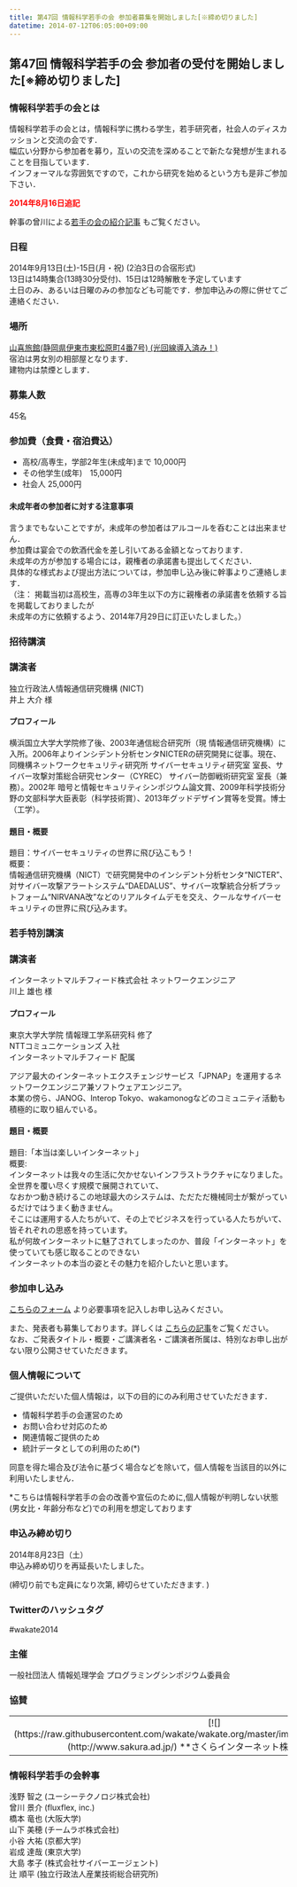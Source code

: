 ```yaml
---
title: 第47回 情報科学若手の会 参加者募集を開始しました[※締め切りました]
datetime: 2014-07-12T06:05:00+09:00
---
```


## 第47回 情報科学若手の会 参加者の受付を開始しました[※締め切りました]

### 情報科学若手の会とは

情報科学若手の会とは，情報科学に携わる学生，若手研究者，社会人のディスカッションと交流の会です．  
幅広い分野から参加者を募り，互いの交流を深めることで新たな発想が生まれることを目指しています．  
インフォーマルな雰囲気ですので，これから研究を始めるという方も是非ご参加下さい．

**<font color="red">2014年8月16日追記</font>**

幹事の曾川による[若手の会の紹介記事](http://qiita.com/sowawa/items/78fef7dc1fb1d819887c) もご覧ください。

### 日程

2014年9月13日(土)-15日(月・祝) (2泊3日の合宿形式)  
13日は14時集合(13時30分受付)、15日は12時解散を予定しています  
土日のみ、あるいは日曜のみの参加なども可能です．参加申込みの際に併せてご連絡ください．

### 場所

[山喜旅館(静岡県伊東市東松原町4番7号) (光回線導入済み！)](http://www.ito-yamaki.jp/)  
宿泊は男女別の相部屋となります．  
建物内は禁煙とします．

### 募集人数

45名

### 参加費（食費・宿泊費込）

*   高校/高専生，学部2年生(未成年)まで 10,000円
*   その他学生(成年)　15,000円
*   社会人 25,000円

#### 未成年者の参加者に対する注意事項

言うまでもないことですが，未成年の参加者はアルコールを呑むことは出来ません．  
参加費は宴会での飲酒代金を差し引いてある金額となっております．  
未成年の方が参加する場合には，親権者の承諾書も提出してください．  
具体的な様式および提出方法については，参加申し込み後に幹事よりご連絡します．  
（注： 掲載当初は高校生，高専の3年生以下の方に親権者の承諾書を依頼する旨を掲載しておりましたが  
未成年の方に依頼するよう、2014年7月29日に訂正いたしました。）

### 招待講演

### 講演者

独立行政法人情報通信研究機構 (NICT)  
井上 大介 様

#### プロフィール

横浜国立大学大学院修了後、2003年通信総合研究所（現 情報通信研究機構）に入所。2006年よりインシデント分析センタNICTERの研究開発に従事。現在、同機構ネットワークセキュリティ研究所 サイバーセキュリティ研究室 室長、サイバー攻撃対策総合研究センター（CYREC） サイバー防御戦術研究室 室長（兼務）。2002年 暗号と情報セキュリティシンポジウム論文賞、2009年科学技術分野の文部科学大臣表彰（科学技術賞）、2013年グッドデザイン賞等を受賞。博士（工学）。

#### 題目・概要　

題目：サイバーセキュリティの世界に飛び込こもう！  
概要：  
情報通信研究機構（NICT）で研究開発中のインシデント分析センタ“NICTER”、対サイバー攻撃アラートシステム“DAEDALUS”、サイバー攻撃統合分析プラットフォーム“NIRVANA改”などのリアルタイムデモを交え、クールなサイバーセキュリティの世界に飛び込みます。

### 若手特別講演

### 講演者

インターネットマルチフィード株式会社 ネットワークエンジニア  
川上 雄也 様

#### プロフィール

東京大学大学院 情報理工学系研究科 修了  
NTTコミュニケーションズ 入社  
インターネットマルチフィード 配属

アジア最大のインターネットエクスチェンジサービス「JPNAP」を運用するネットワークエンジニア兼ソフトウェアエンジニア。  
本業の傍ら、JANOG、Interop Tokyo、wakamonogなどのコミュニティ活動も積極的に取り組んでいる。

#### 題目・概要 　　　　

題目:「本当は楽しいインターネット」  
概要:  
インターネットは我々の生活に欠かせないインフラストラクチャになりました。全世界を覆い尽くす規模で展開されていて、  
なおかつ動き続けるこの地球最大のシステムは、ただただ機械同士が繋がっているだけではうまく動きません。  
そこには運用する人たちがいて、その上でビジネスを行っている人たちがいて、皆それぞれの思惑を持っています。  
私が何故インターネットに魅了されてしまったのか、普段「インターネット」を使っていても感じ取ることのできない  
インターネットの本当の姿とその魅力を紹介したいと思います。  

### 参加申し込み

[こちらのフォーム](https://docs.google.com/forms/d/1PABnbtU4UlTH38_Llkz-OlFP0zfkV71NIIY0e7Gm9po/viewform) より必要事項を記入しお申し込みください。

また、発表者も募集しております。詳しくは [こちらの記事](http://wakate.org/32)をご覧ください。  
なお、ご発表タイトル・概要・ご講演者名・ご講演者所属は、特別なお申し出がない限り公開させていただきます。

### 個人情報について

ご提供いただいた個人情報は，以下の目的にのみ利用させていただきます．

*   情報科学若手の会運営のため
*   お問い合わせ対応のため
*   関連情報ご提供のため
*   統計データとしての利用のため(*)

同意を得た場合及び法令に基づく場合などを除いて，個人情報を当該目的以外に利用いたしません．

*こちらは情報科学若手の会の改善や宣伝のために,個人情報が判明しない状態(男女比・年齢分布など)での利用を想定しております

### 申込み締め切り

2014年8月23日（土）  
申込み締め切りを再延長いたしました。

(締切り前でも定員になり次第, 締切らせていただきます. )

### Twitterのハッシュタグ

#wakate2014

### 主催

一般社団法人 情報処理学会 プログラミングシンポジウム委員会

### 協賛

<table style="text-align:center;">

<tbody>

<tr>

<td style="width:250px;">[![](https://raw.githubusercontent.com/wakate/wakate.org/master/images/sakura_logo_2014.png)](http://www.sakura.ad.jp/)  
**さくらインターネット株式会社 様 (1口)**</td>

<td style="width:250px;">[![](https://raw.githubusercontent.com/wakate/wakate.org/master/images/google_logo_2014.png)](http://www.google.co.jp/jobs/students/)  
**グーグル株式会社 様 (1口)**</td>

</tr>

</tbody>

</table>

### 情報科学若手の会幹事

浅野 智之 (ユーシーテクノロジ株式会社)  
曾川 景介 (fluxflex, inc.)  
橋本 竜也 (大阪大学)  
山下 美穂 (チームラボ株式会社)  
小谷 大祐 (京都大学)  
岩成 達哉 (東京大学)  
大島 孝子 (株式会社サイバーエージェント)  
辻 順平 (独立行政法人産業技術総合研究所)